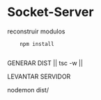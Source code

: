 
# Socket-Server

reconstruir modulos
```
    npm install


```

GENERAR DIST
||
tsc -w
||

LEVANTAR SERVIDOR

nodemon dist/